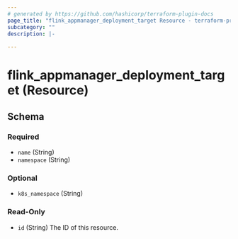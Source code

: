 ```yaml
---
# generated by https://github.com/hashicorp/terraform-plugin-docs
page_title: "flink_appmanager_deployment_target Resource - terraform-provider-flink-appmanager"
subcategory: ""
description: |-
  
---
```


# flink_appmanager_deployment_target (Resource)





<!-- schema generated by tfplugindocs -->
## Schema

### Required

- `name` (String)
- `namespace` (String)

### Optional

- `k8s_namespace` (String)

### Read-Only

- `id` (String) The ID of this resource.


